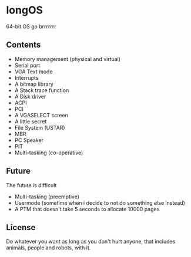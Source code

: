 # longOS
64-bit OS go brrrrrrr
## Contents
- Memory management (physical and virtual)
- Serial port
- VGA Text mode
- Interrupts
- A bitmap library
- A Stack trace function
- A Disk driver
- ACPI
- PCI
- A VGASELECT screen
- A little secret
- File System (USTAR)
- MBR
- PC Speaker
- PIT
- Multi-tasking (co-operative)
## Future
The future is difficult
- Multi-tasking (preemptive)
- Usermode (sometime when i decide to not do something else instead)
- A PTM that doesn't take 5 seconds to allocate 10000 pages
## License
Do whatever you want as long as you don't hurt anyone, that includes animals, people and robots, with it.